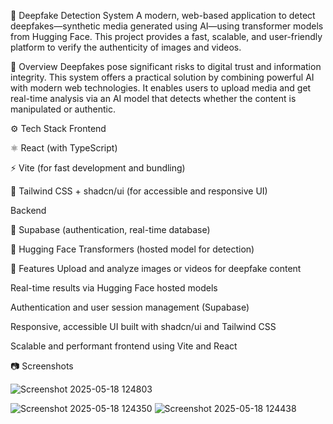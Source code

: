 🧠 Deepfake Detection System
A modern, web-based application to detect deepfakes—synthetic media generated using AI—using transformer models from Hugging Face. This project provides a fast, scalable, and user-friendly platform to verify the authenticity of images and videos.

📌 Overview
Deepfakes pose significant risks to digital trust and information integrity. This system offers a practical solution by combining powerful AI with modern web technologies. It enables users to upload media and get real-time analysis via an AI model that detects whether the content is manipulated or authentic.

⚙️ Tech Stack
Frontend

⚛️ React (with TypeScript)

⚡ Vite (for fast development and bundling)

🎨 Tailwind CSS + shadcn/ui (for accessible and responsive UI)

Backend

🧰 Supabase (authentication, real-time database)

🤖 Hugging Face Transformers (hosted model for detection)

🚀 Features
Upload and analyze images or videos for deepfake content

Real-time results via Hugging Face hosted models

Authentication and user session management (Supabase)

Responsive, accessible UI built with shadcn/ui and Tailwind CSS

Scalable and performant frontend using Vite and React

📷 Screenshots


![Screenshot 2025-05-18 124803](https://github.com/user-attachments/assets/5790f9ec-94f7-4ea4-b4bc-ed509c09e227)

![Screenshot 2025-05-18 124350](https://github.com/user-attachments/assets/034b374e-11ac-41df-84c6-6ac88d63b981)
![Screenshot 2025-05-18 124438](https://github.com/user-attachments/assets/25883e3c-4c10-4b76-84cb-cc4fb5660fe6)

